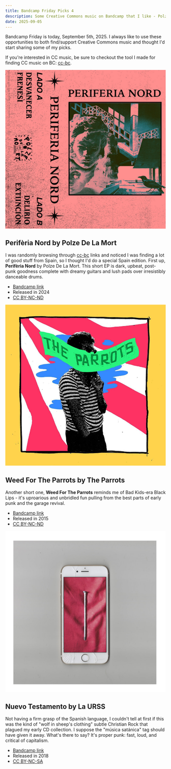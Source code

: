 ```yaml
---
title: Bandcamp Friday Picks 4
description: Some Creative Commons music on Bandcamp that I like - Polze De La Mort, The Parrots, La URSS
date: 2025-09-05
---
```


Bandcamp Friday is today, September 5th, 2025. I always like to use these opportunities to both find/support Creative Commons music and thought I'd start sharing some of my picks.

If you're interested in CC music, be sure to checkout the tool I made for finding CC music on BC: [cc-bc](https://handeyeco.github.io/cc-bc/).

![Album art for Perifèria Nord by Polze De La Mort](./img/periferia-nord.jpg)

## Perifèria Nord by Polze De La Mort

I was randomly browsing through [cc-bc](https://handeyeco.github.io/cc-bc/) links and noticed I was finding a lot of good stuff from Spain, so I thought I'd do a special Spain edition. First up, **Perifèria Nord** by Polze De La Mort. This short EP is dark, upbeat, post-punk goodness complete with dreamy guitars and lush pads over irresistibly danceable drums.

- [Bandcamp link](https://polzedelamort.bandcamp.com/album/perif-ria-nord-st)
- Released in 2024
- [CC BY-NC-ND](https://creativecommons.org/licenses/by-nc-nd/3.0/)

![Album art for Vampire Hours by The Humms](./img/weed-for-the-parrots.jpg)

## Weed For The Parrots by The Parrots

Another short one, **Weed For The Parrots** reminds me of Bad Kids-era Black Lips - it's uproarious and unbridled fun pulling from the best parts of early punk and the garage revival.

- [Bandcamp link](https://sonidomuchacho.bandcamp.com/album/sm026-weed-for-the-parrots)
- Released in 2015
- [CC BY-NC-ND](https://creativecommons.org/licenses/by-nc-nd/3.0/)

![Album art for Nuevo Testamento by La URSS](./img/nuevo-testamento.jpg)

## Nuevo Testamento by La URSS

Not having a firm grasp of the Spanish language, I couldn't tell at first if this was the kind of "wolf in sheep's clothing" subtle Christian Rock that plagued my early CD collection. I suppose the "música satánica" tag should have given it away. What's there to say? It's proper punk: fast, loud, and critical of capitalism.

- [Bandcamp link](https://laurssmaldita.bandcamp.com/album/nuevo-testamento)
- Released in 2018
- [CC BY-NC-SA](https://creativecommons.org/licenses/by-nc-sa/3.0/)
